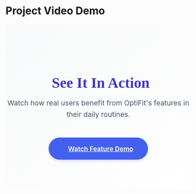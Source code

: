 # Project Video Demo

<style>
/* Demo Section Styling */
.demo-section {
  padding: 5rem 0;
  background: linear-gradient(135deg, #f8f9fa 0%, #ffffff 100%);
  text-align: center;
}

.section-title {
  font-size: 2.5rem;
  color: #3F37C9;
  margin-bottom: 1rem;
  font-family: 'Playfair Display', serif;
}

.section-title i {
  margin-right: 0.8rem;
}

.section-description {
  font-size: 1.2rem;
  color: #4A5568;
  max-width: 700px;
  margin: 0 auto 3rem;
  line-height: 1.6;
}

.video-button-container {
  margin-top: 2rem;
}

.video-play-button {
  background: #4361EE;
  color: white;
  border: none;
  padding: 1.2rem 2.5rem;
  font-size: 1.1rem;
  border-radius: 50px;
  cursor: pointer;
  font-weight: 600;
  transition: all 0.3s ease;
  box-shadow: 0 4px 6px rgba(67, 97, 238, 0.2);
  display: inline-flex;
  align-items: center;
  gap: 0.8rem;
  position: relative;
  overflow: hidden;
}

.video-play-button:hover {
  background: #3F37C9;
  transform: translateY(-3px);
  box-shadow: 0 7px 14px rgba(67, 97, 238, 0.25);
}

.video-play-button:active {
  transform: translateY(1px);
}

.video-play-button::after {
  content: "";
  position: absolute;
  top: 50%;
  left: 50%;
  width: 5px;
  height: 5px;
  background: rgba(255, 255, 255, 0.5);
  opacity: 0;
  border-radius: 100%;
  transform: scale(1, 1) translate(-50%, -50%);
  transform-origin: 50% 50%;
}

.video-play-button:focus:not(:active)::after {
  animation: ripple 1s ease-out;
}

@keyframes ripple {
  0% {
    transform: scale(0, 0);
    opacity: 0.5;
  }
  100% {
    transform: scale(20, 20);
    opacity: 0;
  }
}

/* Responsive adjustments */
@media (max-width: 768px) {
  .section-title {
    font-size: 2rem;
  }
  
  .section-description {
    font-size: 1.1rem;
    padding: 0 1rem;
  }
  
  .video-play-button {
    padding: 1rem 2rem;
    font-size: 1rem;
  }
}
</style>

<div class="demo-section">
  <div class="container">
    <h2 class="section-title"><i class="fas fa-play-circle"></i> See It In Action</h2>
    <p class="section-description">Watch how real users benefit from OptiFit's features in their daily routines.</p>
    <div class="video-button-container">
      <a href="https://drive.google.com/file/d/1rbCMedHeF7Z0wzvls4hNYSjSy_ChlREb/view?usp=sharing" class="video-play-button">
        <i class="fas fa-play"></i> Watch Feature Demo
      </a>
    </div>
  </div>
</div>

<script>
function playVideo(videoSrc) {
  window.location.href = videoSrc;
}
</script>